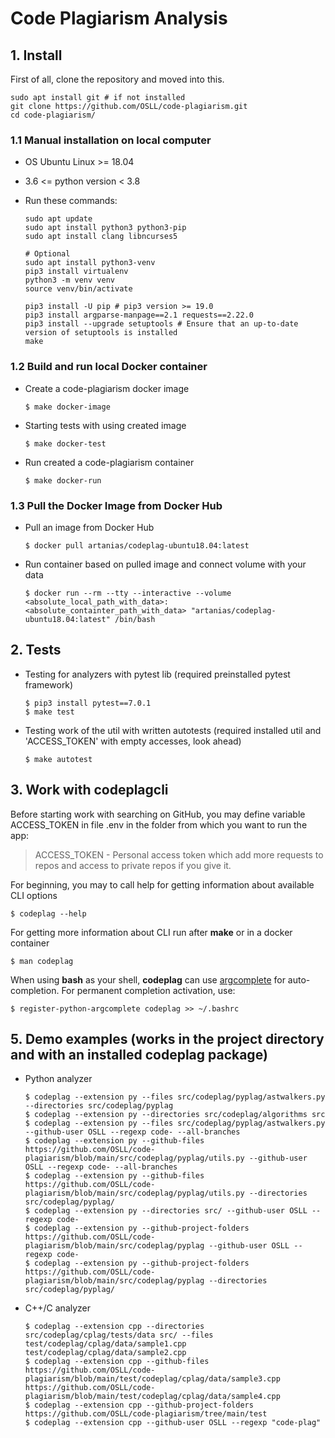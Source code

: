 # Code Plagiarism Analysis

## 1. Install

First of all, clone the repository and moved into this.

```
sudo apt install git # if not installed
git clone https://github.com/OSLL/code-plagiarism.git
cd code-plagiarism/
```

### 1.1 Manual installation on local computer

- OS Ubuntu Linux >= 18.04

- 3.6 <= python version < 3.8

- Run these commands:

  ```
  sudo apt update
  sudo apt install python3 python3-pip
  sudo apt install clang libncurses5

  # Optional
  sudo apt install python3-venv
  pip3 install virtualenv
  python3 -m venv venv
  source venv/bin/activate

  pip3 install -U pip # pip3 version >= 19.0
  pip3 install argparse-manpage==2.1 requests==2.22.0
  pip3 install --upgrade setuptools # Ensure that an up-to-date version of setuptools is installed
  make
  ```

### 1.2 Build and run local Docker container

- Create a code-plagiarism docker image

  ```
  $ make docker-image
  ```

- Starting tests with using created image
  ```
  $ make docker-test
  ```

- Run created a code-plagiarism container

  ```
  $ make docker-run
  ```

### 1.3 Pull the Docker Image from Docker Hub

- Pull an image from Docker Hub
  ```
  $ docker pull artanias/codeplag-ubuntu18.04:latest
  ```

- Run container based on pulled image and connect volume with your data
  ```
  $ docker run --rm --tty --interactive --volume <absolute_local_path_with_data>:<absolute_containter_path_with_data> "artanias/codeplag-ubuntu18.04:latest" /bin/bash
  ```

## 2. Tests

- Testing for analyzers with pytest lib (required preinstalled pytest framework)
  ```
  $ pip3 install pytest==7.0.1
  $ make test
  ```

- Testing work of the util with written autotests (required installed util and 'ACCESS_TOKEN' with empty accesses, look ahead)
  ```
  $ make autotest
  ```

## 3. Work with codeplagcli

  Before starting work with searching on GitHub, you may define variable ACCESS_TOKEN in file .env in the folder from which you want to run the app:

  > ACCESS_TOKEN - Personal access token which add more requests to repos and access to private repos if you give it.

  For beginning, you may to call help for getting information about available CLI options

  ```
  $ codeplag --help
  ```

  For getting more information about CLI run after **make** or in a docker container
  ```
  $ man codeplag
  ```

  When using **bash** as your shell, **codeplag** can use [argcomplete](https://kislyuk.github.io/argcomplete/) for auto-completion. For permanent completion activation, use:
  ```
  $ register-python-argcomplete codeplag >> ~/.bashrc
  ```

## 5. Demo examples (works in the project directory and with an installed codeplag package)

- Python analyzer
  ```
  $ codeplag --extension py --files src/codeplag/pyplag/astwalkers.py --directories src/codeplag/pyplag
  $ codeplag --extension py --directories src/codeplag/algorithms src
  $ codeplag --extension py --files src/codeplag/pyplag/astwalkers.py --github-user OSLL --regexp code- --all-branches
  $ codeplag --extension py --github-files https://github.com/OSLL/code-plagiarism/blob/main/src/codeplag/pyplag/utils.py --github-user OSLL --regexp code- --all-branches
  $ codeplag --extension py --github-files https://github.com/OSLL/code-plagiarism/blob/main/src/codeplag/pyplag/utils.py --directories src/codeplag/pyplag/
  $ codeplag --extension py --directories src/ --github-user OSLL --regexp code-
  $ codeplag --extension py --github-project-folders https://github.com/OSLL/code-plagiarism/blob/main/src/codeplag/pyplag --github-user OSLL --regexp code-
  $ codeplag --extension py --github-project-folders https://github.com/OSLL/code-plagiarism/blob/main/src/codeplag/pyplag --directories src/codeplag/pyplag/
  ```

- C++/C analyzer
  ```
  $ codeplag --extension cpp --directories src/codeplag/cplag/tests/data src/ --files test/codeplag/cplag/data/sample1.cpp test/codeplag/cplag/data/sample2.cpp
  $ codeplag --extension cpp --github-files https://github.com/OSLL/code-plagiarism/blob/main/test/codeplag/cplag/data/sample3.cpp https://github.com/OSLL/code-plagiarism/blob/main/test/codeplag/cplag/data/sample4.cpp
  $ codeplag --extension cpp --github-project-folders https://github.com/OSLL/code-plagiarism/tree/main/test
  $ codeplag --extension cpp --github-user OSLL --regexp "code-plag"
  ```
